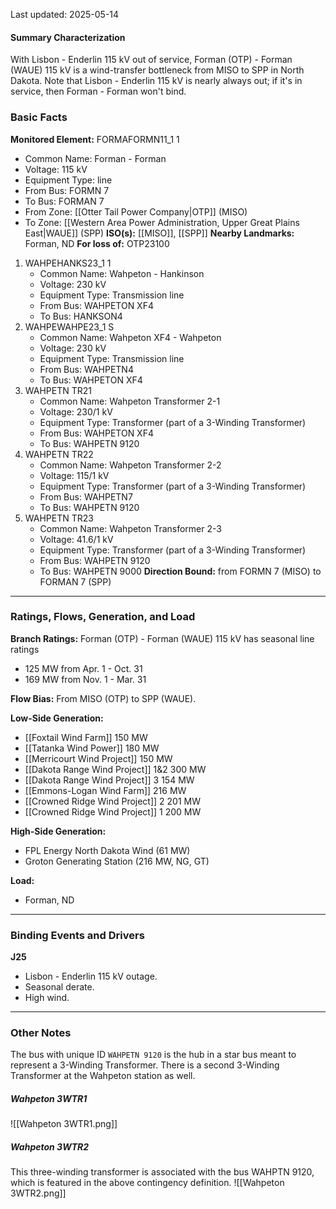 Last updated: 2025-05-14
#### Summary Characterization
With Lisbon - Enderlin 115 kV out of service, Forman (OTP) - Forman (WAUE) 115 kV is a wind-transfer bottleneck from MISO to SPP in North Dakota. Note that Lisbon - Enderlin 115 kV is nearly always out; if it's in service, then Forman - Forman won't bind.
### Basic Facts
**Monitored Element:** FORMAFORMN11_1 1
- Common Name: Forman - Forman
- Voltage: 115 kV
- Equipment Type: line
- From Bus: FORMN 7
- To Bus: FORMAN 7
- From Zone: [[Otter Tail Power Company|OTP]] (MISO)
- To Zone: [[Western Area Power Administration, Upper Great Plains East|WAUE]] (SPP)
**ISO(s):** [[MISO]], [[SPP]]
**Nearby Landmarks:** Forman, ND
**For loss of:** OTP23100
1. WAHPEHANKS23_1 1
    - Common Name: Wahpeton - Hankinson
    - Voltage: 230 kV
	- Equipment Type: Transmission line
    - From Bus: WAHPETON XF4
    - To Bus: HANKSON4
2. WAHPEWAHPE23_1 S
	- Common Name: Wahpeton XF4 - Wahpeton
	- Voltage: 230 kV
	- Equipment Type: Transmission line
	- From Bus: WAHPETN4
	- To Bus: WAHPETON XF4
3. WAHPETN  TR21
	- Common Name: Wahpeton Transformer 2-1
	- Voltage: 230/1 kV
	- Equipment Type: Transformer (part of a 3-Winding Transformer)
	- From Bus: WAHPETON XF4
	- To Bus: WAHPETN 9120
4. WAHPETN TR22
	- Common Name: Wahpeton Transformer 2-2
	- Voltage: 115/1 kV
	- Equipment Type: Transformer (part of a 3-Winding Transformer)
	- From Bus: WAHPETN7
	- To Bus: WAHPETN 9120
5. WAHPETN TR23
	- Common Name: Wahpeton Transformer 2-3
	- Voltage: 41.6/1 kV
	- Equipment Type: Transformer (part of a 3-Winding Transformer)
	- From Bus: WAHPETN 9120
	- To Bus: WAHPETN 9000
**Direction Bound:** from FORMN 7 (MISO) to FORMAN 7 (SPP)

---
### Ratings, Flows, Generation, and Load
**Branch Ratings:**
Forman (OTP) - Forman (WAUE) 115 kV has seasonal line ratings
- 125 MW from Apr. 1 - Oct. 31
- 169 MW from Nov. 1 - Mar. 31

**Flow Bias:**
From MISO (OTP) to SPP (WAUE).

**Low-Side Generation:**
- [[Foxtail Wind Farm]] 150 MW
- [[Tatanka Wind Power]] 180 MW
- [[Merricourt Wind Project]] 150 MW
- [[Dakota Range Wind Project]] 1&2 300 MW
- [[Dakota Range Wind Project]] 3 154 MW
- [[Emmons-Logan Wind Farm]] 216 MW
- [[Crowned Ridge Wind Project]] 2 201 MW
- [[Crowned Ridge Wind Project]] 1 200 MW

**High-Side Generation:**
- FPL Energy North Dakota Wind (61 MW)
- Groton Generating Station (216 MW, NG, GT)

**Load:**
- Forman, ND

---
### Binding Events and Drivers
**J25**
- Lisbon - Enderlin 115 kV outage.
- Seasonal derate.
- High wind.

---
### Other Notes
The bus with unique ID `WAHPETN 9120` is the hub in a star bus meant to represent a 3-Winding Transformer. There is a second 3-Winding Transformer at the Wahpeton station as well.

##### Wahpeton 3WTR1
![[Wahpeton 3WTR1.png]]

##### Wahpeton 3WTR2
This three-winding transformer is associated with the bus WAHPTN 9120, which is featured in the above contingency definition.
![[Wahpeton 3WTR2.png]]
